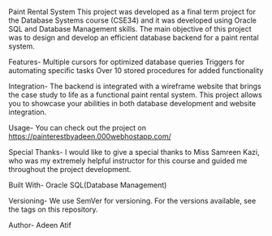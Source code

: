 Paint Rental System 
This project was developed as a final term project for the Database Systems course (CSE34) and it was developed using Oracle SQL and Database Management skills. The main objective of this project was to design and develop an efficient database backend for a paint rental system.

Features-
  Multiple cursors for optimized database queries
  Triggers for automating specific tasks
  Over 10 stored procedures for added functionality

Integration-
The backend is integrated with a wireframe website that brings the case study to life as a functional paint rental system. This project allows you to showcase your abilities in both database development and website integration.

Usage-
You can check out the project on https://painterestbyadeen.000webhostapp.com/

Special Thanks-
I would like to give a special thanks to Miss Samreen Kazi, who was my extremely helpful instructor for this course and guided me throughout the project development.

Built With-
Oracle SQL(Database Management)

Versioning-
We use SemVer for versioning. For the versions available, see the tags on this repository.

Author-
Adeen Atif
